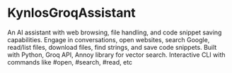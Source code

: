 # KynlosGroqAssistant
An AI assistant with web browsing, file handling, and code snippet saving capabilities. Engage in conversations, open websites, search Google, read/list files, download files, find strings, and save code snippets. Built with Python, Groq API, Annoy library for vector search. Interactive CLI with commands like #open, #search, #read, etc
